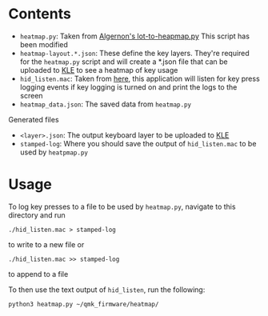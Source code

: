 # Contents
- `heatmap.py`: Taken from 
[Algernon's lot-to-heapmap.py](https://github.com/algernon/ergodox-layout/blob/master/tools/log-to-heatmap.py)
This script has been modified
- `heatmap-layout.*.json`: These define the key layers. They're required for the `heatmap.py`
script and will create a *.json file that can be uploaded to [KLE](http://www.keyboard-layout-editor.com/#/)
to see a heatmap of key usage
- `hid_listen.mac`: Taken from [here](https://www.pjrc.com/teensy/hid_listen.html), this application
will listen for key press logging events if key logging is turned on and print the logs to the
screen
- `heatmap_data.json`: The saved data from `heatmap.py`

Generated files
- `<layer>.json`: The output keyboard layer to be uploaded to  [KLE](http://www.keyboard-layout-editor.com/#/)
- `stamped-log`: Where you should save the output of `hid_listen.mac` to be used
by `heatpmap.py`

# Usage
To log key presses to a file to be used by `heatmap.py`, navigate to this directory and run
```
./hid_listen.mac > stamped-log
```
to write to a new file or
```
./hid_listen.mac >> stamped-log
```
to append to a file

To then use the text output of `hid_listen`, run the following:
```
python3 heatmap.py ~/qmk_firmware/heatmap/
```
